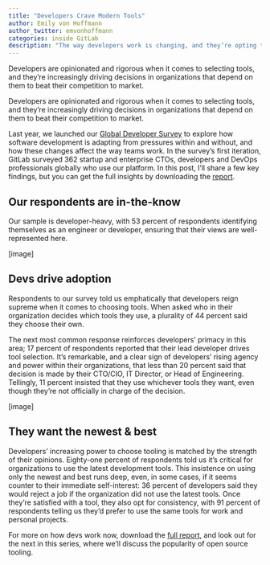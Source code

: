 ```yaml
---
title: "Developers Crave Modern Tools"
author: Emily von Hoffmann
author_twitter: emvonhoffmann
categories: inside GitLab
description: "The way developers work is changing, and they’re opting to leave behind outdated tools."
---
```


Developers are opinionated and rigorous when it comes to selecting tools, and they’re increasingly driving decisions in organizations that depend on them to beat their competition to market. 

<!-- more -->

Developers are opinionated and rigorous when it comes to selecting tools, and they’re increasingly driving decisions in organizations that depend on them to beat their competition to market. 

Last year, we launched our [Global Developer Survey](https://page.gitlab.com/2016-developer-survey_2016-developer-survey.html) to explore how software development is adapting from pressures within and without, and how these changes affect the way teams work. In the survey’s first iteration, GitLab surveyed 362 startup and enterprise CTOs, developers and DevOps professionals globally who use our platform. In this post, I’ll share a few key findings, but you can get the full insights by downloading the [report](https://page.gitlab.com/2016-developer-survey_2016-developer-survey.html).

## Our respondents are in-the-know

Our sample is developer-heavy, with 53 percent of respondents identifying themselves as an engineer or developer, ensuring that their views are well-represented here. 

[image]

## Devs drive adoption

Respondents to our survey told us emphatically that developers reign supreme when it comes to choosing tools. When asked who in their organization decides which tools they use, a plurality of 44 percent said they choose their own. 

The next most common response reinforces developers’ primacy in this area; 17 percent of respondents reported that their lead developer drives tool selection. It’s remarkable, and a clear sign of developers’ rising agency and power within their organizations, that less than 20 percent said that decision is made by their CTO/CIO, IT Director, or Head of Engineering. Tellingly, 11 percent insisted that they use whichever tools they want, even though they’re not officially in charge of the decision.  

[image]

## They want the newest & best

Developers’ increasing power to choose tooling is matched by the strength of their opinions. Eighty-one percent of respondents told us it’s critical for organizations to use the latest development tools. This insistence on using only the newest and best runs deep, even, in some cases, if it seems counter to their immediate self-interest: 36 percent of developers said they would reject a job if the organization did not use the latest tools. Once they’re satisfied with a tool, they also opt for consistency, with 91 percent of respondents telling us they’d prefer to use the same tools for work and personal projects.  

For more on how devs work now, download the [full report](https://page.gitlab.com/2016-developer-survey_2016-developer-survey.html), and look out for the next in this series, where we’ll discuss the popularity of open source tooling. 




